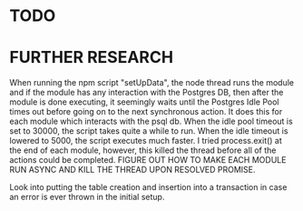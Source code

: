# TODO

# FURTHER RESEARCH
  When running the npm script "setUpData", the node thread runs the module and if the module has any interaction with the Postgres DB, then after the module is done executing, it seemingly waits until the Postgres Idle Pool times out before going on to the next synchronous action. It does this for each module which interacts with the psql db. When the idle pool timeout is set to 30000, the script takes quite a while to run. When the idle timeout is lowered to 5000, the script executes much faster. I tried process.exit() at the end of each module, however, this killed the thread before all of the actions could be completed.
  FIGURE OUT HOW TO MAKE EACH MODULE RUN ASYNC AND KILL THE THREAD UPON RESOLVED PROMISE.

  Look into putting the table creation and insertion into a transaction in case an error is ever thrown in the initial setup.
